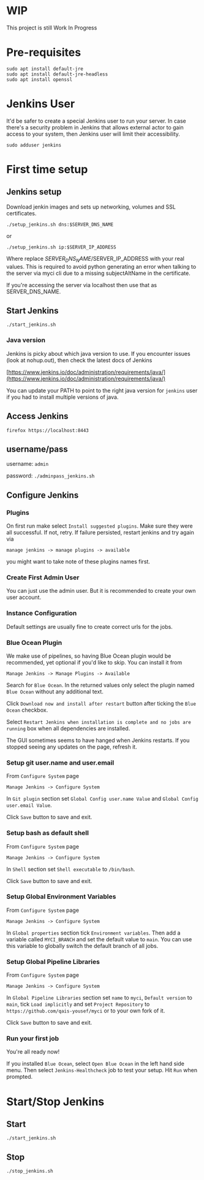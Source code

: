 # WIP

This project is still Work In Progress

# Pre-requisites

```
sudo apt install default-jre
sudo apt install default-jre-headless
sudo apt install openssl
```

# Jenkins User

It'd be safer to create a special Jenkins user to run your server. In case
there's a security problem in Jenkins that allows external actor to gain access
to your system, then Jenkins user will limit their accessibility.

`sudo adduser jenkins`

# First time setup

## Jenkins setup

Download jenkin images and sets up networking, volumes and SSL certificates.

`./setup_jenkins.sh dns:$SERVER_DNS_NAME`

or

`./setup_jenkins.sh ip:$SERVER_IP_ADDRESS`

Where replace $SERVER_DNS_NAME/$SERVER_IP_ADDRESS with your real values. This
is required to avoid python generating an error when talking to the server via
myci cli due to a missing subjectAltName in the certificate.

If you're accessing the server via localhost then use that as SERVER_DNS_NAME.

## Start Jenkins

`./start_jenkins.sh`

### Java version

Jenkins is picky about which java version to use. If you encounter issues (look
at nohup.out), then check the latest docs of Jenkins

[https://www.jenkins.io/doc/administration/requirements/java/](https://www.jenkins.io/doc/administration/requirements/java/)

You can update your PATH to point to the right java version for `jenkins` user
if you had to install multiple versions of java.

## Access Jenkins

`firefox https://localhost:8443`

## username/pass

username: `admin`

password: `./adminpass_jenkins.sh`

## Configure Jenkins

### Plugins

On first run make select `Install suggested plugins`. Make sure they were all
successful. If not, retry. If failure persisted, restart jenkins and try again
via

	manage jenkins -> manage plugins -> available

you might want to take note of these plugins names first.

### Create First Admin User

You can just use the admin user. But it is recommended to create your own user
account.

### Instance Configuration

Default settings are usually fine to create correct urls for the jobs.

### Blue Ocean Plugin

We make use of pipelines, so having Blue Ocean plugin would be recommended, yet
optional if you'd like to skip. You can install it from

	Manage Jenkins -> Manage Plugins -> Available

Search for `Blue Ocean`. In the returned values only select the plugin named
`Blue Ocean` without any additional text.

Click `Download now and install after restart` button after ticking the `Blue
Ocean` checkbox.

Select `Restart Jenkins when installation is complete and no jobs are running`
box when all dependencies are installed.

The GUI sometimes seems to have hanged when Jenkins restarts. If you stopped
seeing any updates on the page, refresh it.

### Setup git user.name and user.email

From `Configure System` page

	Manage Jenkins -> Configure System

In `Git plugin` section set `Global Config user.name Value` and
`Global Config user.email Value`.

Click `Save` button to save and exit.

### Setup bash as default shell

From `Configure System` page

	Manage Jenkins -> Configure System

In `Shell` section set `Shell executable` to `/bin/bash`.

Click `Save` button to save and exit.

### Setup Global Environment Variables

From `Configure System` page

	Manage Jenkins -> Configure System

In `Global properties` section tick `Environment variables`. Then add
a variable called `MYCI_BRANCH` and set the default value to `main`. You can
use this variable to globally switch the default branch of all jobs.

### Setup Global Pipeline Libraries

From `Configure System` page

	Manage Jenkins -> Configure System

In `Global Pipeline Libraries` section set `name` to `myci`, `Default version`
to `main`, tick `Load implicitly` and set `Project Repository` to
`https://github.com/qais-yousef/myci` or to your own fork of it.

Click `Save` button to save and exit.

### Run your first job

You're all ready now!

If you installed `Blue Ocean`, select `Open Blue Ocean` in the left hand side
menu. Then select `Jenkins-Healthcheck` job to test your setup. Hit `Run` when
prompted.

# Start/Stop Jenkins

## Start

`./start_jenkins.sh`

## Stop

`./stop_jenkins.sh`
